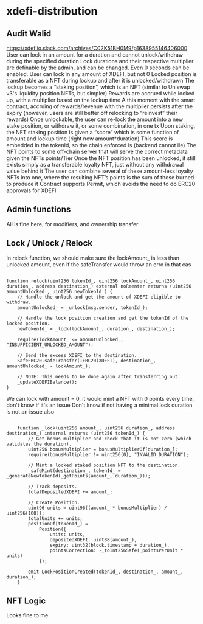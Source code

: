 # xdefi-distribution

## Audit Walid

https://xdefiio.slack.com/archives/C02K51BH0M9/p1638955146406000
User can lock in an amount for a duration and cannot unlock/withdraw during the specified duration
Lock durations and their respective multiplier are definable by the admin, and can be changed. Even 0 seconds can be enabled.
User can lock in any amount of XDEFI, but not 0
Locked position is transferable as a NFT during lockup and after it is unlocked/withdrawn
The lockup becomes a “staking position”, which is an NFT (similar to Uniswap v3's liquidity position NFTs, but simpler)
Rewards are accrued while locked up, with a multiplier based on the lockup time
A this moment with the smart contract, accruing of rewards/revenue with the multiplier persists after the expiry (however, users are still better off relocking to “reinvest” their rewards)
Once unlockable, the user can re-lock the amount into a new stake position, or withdraw it, or some combination, in one tx
Upon staking, the NFT staking position is given a “score” which is some function of amount and lockup time (right now amount*duration)
This score is embedded in the tokenId, so the chain enforced is (backend cannot lie)
The NFT points to some off-chain server that will serve the correct metadata given the NFTs points/Tier
Once the NFT position has been unlocked, it still exists simply as a transferable loyalty NFT, just without any withdrawal value behind it
The user can combine several of these amount-less loyalty NFTs into one, where the resulting NFT’s points is the sum of those burned to produce it
Contract supports Permit, which avoids the need to do ERC20 approvals for XDEFI


## Admin functions

All is fine here, for modifiers, and ownership transfer

## Lock / Unlock / Relock

In relock function, we should make sure the lockAmount_ is less than unlocked amount, even if the safeTransfer would throw an erro in that cas
```

function relock(uint256 tokenId_, uint256 lockAmount_, uint256 duration_, address destination_) external noReenter returns (uint256 amountUnlocked_, uint256 newTokenId_) {
    // Handle the unlock and get the amount of XDEFI eligible to withdraw.
    amountUnlocked_ = _unlock(msg.sender, tokenId_);

    // Handle the lock position creation and get the tokenId of the locked position.
    newTokenId_ = _lock(lockAmount_, duration_, destination_);

    require(lockAmount_ <= amountUnlocked_, "INSUFFICIENT_UNLOCKED_AMOUNT"):

    // Send the excess XDEFI to the destination.
    SafeERC20.safeTransfer(IERC20(XDEFI), destination_, amountUnlocked_ - lockAmount_);

    // NOTE: This needs to be done again after transferring out.
    _updateXDEFIBalance();
}

```

We can lock with amount = 0, it would mint a NFT with 0 points every time, don't know if it's an issue 
Don't know if not having a minimal lock duration is not an issue also

```

    function _lock(uint256 amount_, uint256 duration_, address destination_) internal returns (uint256 tokenId_) {
        // Get bonus multiplier and check that it is not zero (which validates the duration).
        uint256 bonusMultiplier = bonusMultiplierOf[duration_];
        require(bonusMultiplier != uint256(0), "INVALID_DURATION");

        // Mint a locked staked position NFT to the destination.
        _safeMint(destination_, tokenId_ = _generateNewTokenId(_getPoints(amount_, duration_)));

        // Track deposits.
        totalDepositedXDEFI += amount_;

        // Create Position.
        uint96 units = uint96((amount_ * bonusMultiplier) / uint256(100));
        totalUnits += units;
        positionOf[tokenId_] =
            Position({
                units: units,
                depositedXDEFI: uint88(amount_),
                expiry: uint32(block.timestamp + duration_),
                pointsCorrection: -_toInt256Safe(_pointsPerUnit * units)
            });

        emit LockPositionCreated(tokenId_, destination_, amount_, duration_);
    }

```


## NFT Logic

Looks fine to me